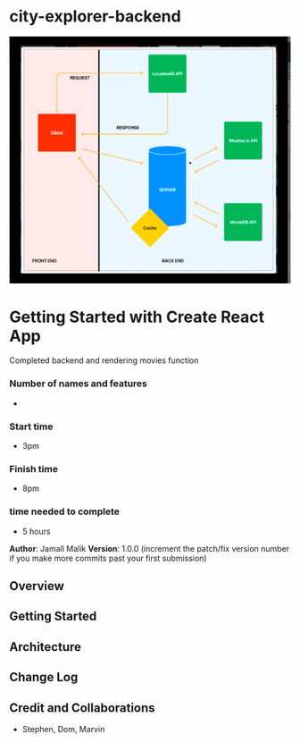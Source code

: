 # city-explorer-backend

![Alt text](WRRC-2.png)

# Getting Started with Create React App
Completed backend and rendering movies function
### Number of names and features ###
-  
### Start time ###
- 3pm 
### Finish time ###
- 8pm
### time needed to complete ###
- 5 hours

**Author**: Jamall Malik
**Version**: 1.0.0 (increment the patch/fix version number if you make more commits past your first submission)

## Overview
<!-- Provide a high level overview of what this application is and why you are building it, beyond the fact that it's an assignment for this class. (i.e. What's your problem domain?) -->

## Getting Started
<!-- What are the steps that a user must take in order to build this app on their own machine and get it running? -->

## Architecture
<!-- Provide a detailed description of the application design. What technologies (languages, libraries, etc) you're using, and any other relevant design information. -->

## Change Log
<!-- Use this area to document the iterative changes made to your application as each feature is successfully implemented. Use time stamps. Here's an example:

01-01-2001 4:59pm - Application now has a fully-functional express server, with a GET route for the location resource. -->

## Credit and Collaborations
- Stephen, Dom, Marvin 